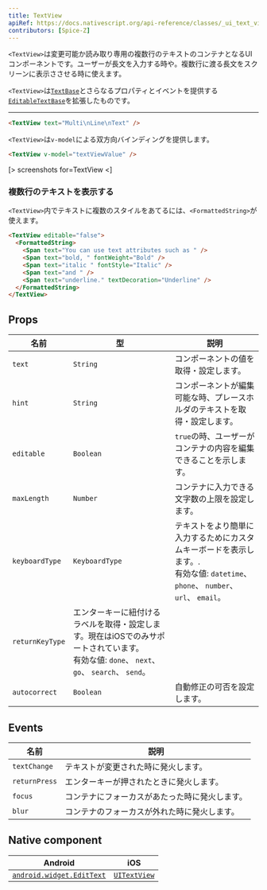 ```yaml
---
title: TextView
apiRef: https://docs.nativescript.org/api-reference/classes/_ui_text_view_.textview
contributors: [Spice-Z]
---
```


`<TextView>`は変更可能か読み取り専用の複数行のテキストのコンテナとなるUIコンポーネントです。ユーザーが長文を入力する時や。複数行に渡る長文をスクリーンに表示ささせる時に使えます。

`<TextView>`は[`TextBase`](https://docs.nativescript.org/api-reference/classes/_ui_text_base_.textbase)とさらなるプロパティとイベントを提供する[`EditableTextBase`](https://docs.nativescript.org/api-reference/classes/_ui_editor_text_base_.editabletextbase)を拡張したものです。

---

```html
<TextView text="Multi\nLine\nText" />
```

`<TextView>`は`v-model`による双方向バインディングを提供します。

```html
<TextView v-model="textViewValue" />
```

[> screenshots for=TextView <]

### 複数行のテキストを表示する

`<TextView>`内でテキストに複数のスタイルをあてるには、`<FormattedString>`が使えます。

```html
<TextView editable="false">
  <FormattedString>
    <Span text="You can use text attributes such as " />
    <Span text="bold, " fontWeight="Bold" />
    <Span text="italic " fontStyle="Italic" />
    <Span text="and " />
    <Span text="underline." textDecoration="Underline" />
  </FormattedString>
</TextView>
```

## Props

| 名前 | 型 | 説明 |
|------|------|-------------|
| `text` | `String` | コンポーネントの値を取得・設定します。
| `hint` | `String` | コンポーネントが編集可能な時、プレースホルダのテキストを取得・設定します。
| `editable` | `Boolean` | `true`の時、ユーザーがコンテナの内容を編集できることを示します。
| `maxLength` | `Number` | コンテナに入力できる文字数の上限を設定します。
| `keyboardType` | `KeyboardType` | テキストをより簡単に入力するためにカスタムキーボードを表示します。.<br/>有効な値: `datetime`、 `phone`、 `number`、 `url`、 `email`。
| `returnKeyType` | エンターキーに紐付けるラベルを取得・設定します。現在はiOSでのみサポートされています。<br/>有効な値: `done`、 `next`、 `go`、 `search`、 `send`。
| `autocorrect` | `Boolean` | 自動修正の可否を設定します。

## Events

| 名前 | 説明 |
|------|-------------|
| `textChange`| テキストが変更された時に発火します。
| `returnPress`| エンターキーが押されたときに発火します。
| `focus`| コンテナにフォーカスがあたった時に発火します。
| `blur`| コンテナのフォーカスが外れた時に発火します。

## Native component

| Android | iOS |
|---------|-----|
| [`android.widget.EditText`](https://developer.android.com/reference/android/widget/EditText.html) | [`UITextView`](https://developer.apple.com/documentation/uikit/uitextview)
